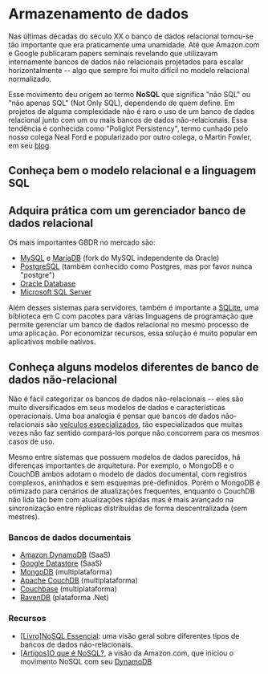 # Armazenamento de dados

Nas últimas décadas do século XX o banco de dados relacional tornou-se tão
importante que era praticamente uma unamidade. Até que Amazon.com e Google
publicaram papers seminais revelando que utilizavam internamente bancos de dados
não relacionais projetados para escalar horizontalmente -- algo que sempre foi
muito difícil no modelo relacional normalizado.

Esse movimento deu origem ao termo **NoSQL** que significa "não SQL" ou "não
apenas SQL" (Not Only SQL), dependendo de quem define. Em projetos de alguma
complexidade não é raro o uso de um banco de dados relacional junto com um ou
mais bancos de dados não-relacionais. Essa tendência é conhecida como "Poliglot
Persistency", termo cunhado pelo nosso colega Neal Ford e popularizado por outro
colega, o Martin Fowler, em seu
[blog](http://martinfowler.com/bliki/PolyglotPersistence.html).

<!-- toc -->

## Conheça bem o modelo relacional e a linguagem SQL

## Adquira prática com um gerenciador banco de dados relacional

Os mais importantes GBDR no mercado são:

* [MySQL](https://www.mysql.com/) e [MariaDB](https://mariadb.org/) (fork do
  MySQL independente da Oracle)
* [PostgreSQL](https://www.postgresql.org/) (também conhecido como Postgres,
  mas por favor nunca "postgre")
* [Oracle Database](https://www.oracle.com/database/index.html)
* [Microsoft SQL Server](https://www.microsoft.com/pt-br/server-cloud/products/sql-server/overview.aspx)

Além desses sistemas para servidores, também é importante a
[SQLite](https://www.sqlite.org/), uma biblioteca em C com pacotes para várias
linguagens de programação que permite gerenciar um banco de dados relacional no
mesmo processo de uma aplicação. Por economizar recursos, essa solução é muito
popular em aplicativos mobile nativos.

## Conheça alguns modelos diferentes de banco de dados não-relacional

Não é fácil categorizar os bancos de dados não-relacionais -- eles são muito
diversificados em seus modelos de dados e características operacionais. Uma boa
analogia é pensar que bancos de dados não-relacionais são [veículos
especializados](http://www.slideshare.net/ramalho/modelos-ricos/39), tão
especializados que muitas vezes não faz sentido compará-los porque não concorrem
para os mesmos casos de uso.

Mesmo entre sistemas que possuem modelos de dados parecidos, há diferenças
importantes de arquitetura. Por exemplo, o MongoDB e o CouchDB ambos adotam o
modelo de dados documental, com registros complexos, aninhados e sem esquemas
pré-definidos. Porém o MongoDB é otimizado para cenários de atualizações
frequentes, enquanto o CouchDB não lida tão bem com atualizações rápidas mas é
mais avançado na sincronização entre réplicas distribuídas de forma
descentralizada (sem mestres).

### Bancos de dados documentais

* [Amazon DynamoDB](https://aws.amazon.com/pt/dynamodb/) (SaaS)
* [Google Datastore](https://cloud.google.com/datastore/docs/) (SaaS)
* [MongoDB](https://www.mongodb.com/) (multiplataforma)
* [Apache CouchDB](http://couchdb.apache.org/) (multiplataforma)
* [Couchbase](http://www.couchbase.com/) (multiplataforma)
* [RavenDB](https://ravendb.net/) (plataforma .Net)

### Recursos

* [[Livro]NoSQL Essencial](http://novatec.com.br/livros/nosql-essencial/): uma
  visão geral sobre diferentes tipos de bancos de dados não-relacionais.
* [[Artigos]O que é NoSQL?](https://aws.amazon.com/pt/nosql/), a visão da
  Amazon.com, que iniciou o movimento NoSQL com seu
  [DynamoDB](https://aws.amazon.com/pt/dynamodb/)
